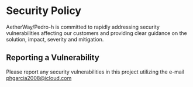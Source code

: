 # Security Policy
AetherWay/Pedro-h is committed to rapidly addressing security vulnerabilities affecting our customers and providing clear guidance on the solution, impact, severity and mitigation. 

## Reporting a Vulnerability
Please report any security vulnerabilities in this project utilizing the e-mail phgarcia2008@icloud.com
